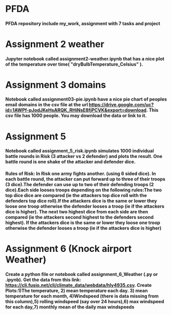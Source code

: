 # PFDA
#### PFDA repository include my_work, assignment with 7 tasks and project

# Assignment 2 weather
#### Jupyter notebook called assignment2-weather.ipynb that has a nice plot of the temperature over time( "dryBulbTemperature_Celsius" ). 

# Assignment 3 domains
#### Notebook called assignment03-pie.ipynb have a nice pie chart of peoples email domains in the csv file at the url https://drive.google.com/uc?id=1AWPf-pJodJKeHsARQK_RHiNsE8fjPCVK&export=download. This csv file has 1000 people. You may download the data or link to it.

# Assignment 5
#### Notebook called assignment_5_risk.ipynb simulates 1000 individual battle rounds in Risk (3 attacker vs 2 defender) and plots the result. One battle round is one shake of the attacker and defender dice.
#### Rules of Risk: In Risk one army fights another. (using 6 sided dice). In each battle round, the attacker can put forward up to three of their troops (3 dice).The defender can use up to two of their defending troops (2 dice).Each side looses troops depending on the following rules:The two top dice dice are compared (ie the attackers top dice roll with the defenders top dice roll).If the attackers dice is the same or lower they loose one troop otherwise the defender looses a troop (ie if the attackers dice is higher). The next two highest dice from each side are then compared (ie the attackers second highest to the defenders second highest). If the attackers dice is the same or lower they loose one troop otherwise the defender looses a troop (ie if the attackers dice is higher)

# Assignment 6 (Knock airport Weather)
#### Create a python file or notebook called assignment_6_Weather (.py or .ipynb). Get the data from this link: https://cli.fusio.net/cli/climate_data/webdata/hly4935.csv. Create Plots:1)The temperature, 2) mean temperature each day. 3) mean temperature for each month, 4)Windspeed (there is data missing from this column),5) rolling windspeed (say over 24 hours),6) max windspeed for each day,7) monthly mean of the daily max windspeeds



